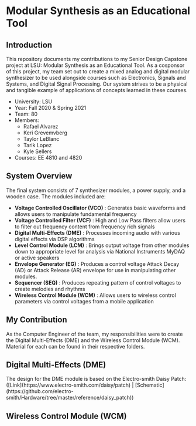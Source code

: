 <h1>Modular Synthesis as an Educational Tool </h1>

<h2>Introduction</h2>
This repository documents my contributions to my Senior Design Capstone project at LSU: Modular Synthesis as an Educational Tool. As a cosponsor of this project, my team set out to create a mixed analog and digital modular synthesizer to be used alongside courses such as Electronics, Signals and Systems, and Digital Signal Processing. Our system strives to be a physical and tangible example of applications of concepts learned in these courses.

- University: LSU
- Year: Fall 2020 & Spring 2021
- Team: 80
- Members:
  - Rafael Alvarez
  - Keri Grevemvberg
  - Taylor LeBlanc
  - Tarik Lopez
  - Kyle Sellers
- Courses: EE 4810 and 4820

<h2>System Overview</h2>
The final system consists of 7 synthesizer modules, a power supply, and a wooden case. The modules included are:

- <strong>Voltage Controlled Oscillator (VCO)</strong> : Generates basic waveforms and allows users to manipulate fundamental frequency
- <strong>Voltage Controlled Filter (VCF)</strong> : High and Low Pass filters allow users to filter out frequency content from frequency rich signals
- <strong>Digital Multi-Effects (DME)</strong> : Processes incoming audio with various digital effects via DSP algorithms
- <strong>Level Control Module (LCM)</strong> : Brings output voltage from other modules down to appropriate level for analysis via National Instruments MyDAQ or active speakers
- <strong>Envelope Generator (EG)</strong> : Produces a control voltage Attack Decay (AD) or Attack Release (AR) envelope for use in manipulating other modules.
- <strong>Sequencer (SEQ)</strong> : Produces repeating pattern of control voltages to create melodies and rhythms
- <strong>Wireless Control Module (WCM)</strong> : Allows users to wireless control parameters via control voltages from a mobile application

<h2>My Contribution</h2>
As the Computer Engineer of the team, my responsibilities were to create the Digital Multi-Effects (DME) and the Wireless Control Module (WCM). Material for each can be found in their respective folders.

<h2>Digital Multi-Effects (DME)</h2>
The design for the DME module is based on the Electro-smith Daisy Patch: ([Link](https://www.electro-smith.com/daisy/patch) | [Schematic](https://github.com/electro-smith/Hardware/tree/master/reference/daisy_patch))

<h2>Wireless Control Module (WCM)</h2>
